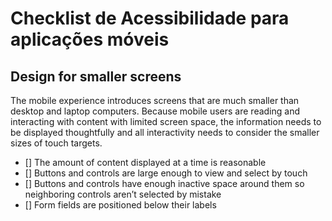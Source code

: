 # Checklist de Acessibilidade para aplicações móveis

## Design for smaller screens

The mobile experience introduces screens that are much smaller than desktop and laptop computers. Because mobile users are reading and interacting with content with limited screen space, the information needs to be displayed thoughtfully and all interactivity needs to consider the smaller sizes of touch targets.

- [] The amount of content displayed at a time is reasonable
- [] Buttons and controls are large enough to view and select by touch
- [] Buttons and controls have enough inactive space around them so neighboring controls aren’t selected by mistake
- [] Form fields are positioned below their labels
